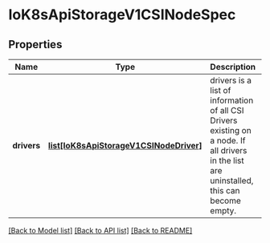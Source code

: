 # IoK8sApiStorageV1CSINodeSpec

## Properties
Name | Type | Description | Notes
------------ | ------------- | ------------- | -------------
**drivers** | [**list[IoK8sApiStorageV1CSINodeDriver]**](IoK8sApiStorageV1CSINodeDriver.md) | drivers is a list of information of all CSI Drivers existing on a node. If all drivers in the list are uninstalled, this can become empty. | 

[[Back to Model list]](../README.md#documentation-for-models) [[Back to API list]](../README.md#documentation-for-api-endpoints) [[Back to README]](../README.md)


